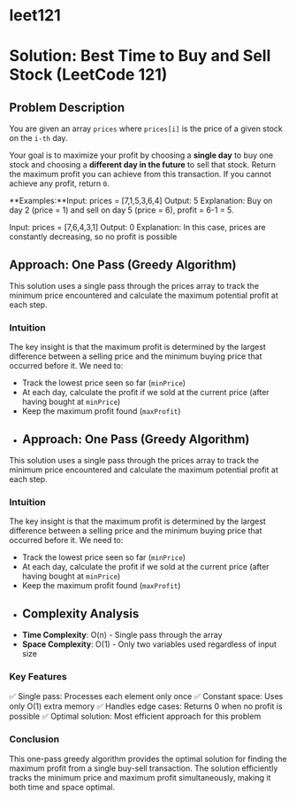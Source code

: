 # leet121
# Solution: Best Time to Buy and Sell Stock (LeetCode 121)

## Problem Description
You are given an array `prices` where `prices[i]` is the price of a given stock on the `i-th` day.

Your goal is to maximize your profit by choosing a **single day** to buy one stock and choosing a **different day in the future** to sell that stock. Return the maximum profit you can achieve from this transaction. If you cannot achieve any profit, return `0`.

**Examples:**Input: prices = [7,1,5,3,6,4]
Output: 5
Explanation: Buy on day 2 (price = 1) and sell on day 5 (price = 6), profit = 6-1 = 5.

Input: prices = [7,6,4,3,1]
Output: 0
Explanation: In this case, prices are constantly decreasing, so no profit is possible
## Approach: One Pass (Greedy Algorithm)
This solution uses a single pass through the prices array to track the minimum price encountered and calculate the maximum potential profit at each step.

### Intuition
The key insight is that the maximum profit is determined by the largest difference between a selling price and the minimum buying price that occurred before it. We need to:
- Track the lowest price seen so far (`minPrice`)
- At each day, calculate the profit if we sold at the current price (after having bought at `minPrice`)
- Keep the maximum profit found (`maxProfit`)
- ## Approach: One Pass (Greedy Algorithm)
This solution uses a single pass through the prices array to track the minimum price encountered and calculate the maximum potential profit at each step.

### Intuition
The key insight is that the maximum profit is determined by the largest difference between a selling price and the minimum buying price that occurred before it. We need to:
- Track the lowest price seen so far (`minPrice`)
- At each day, calculate the profit if we sold at the current price (after having bought at `minPrice`)
- Keep the maximum profit found (`maxProfit`)
- ## Complexity Analysis
- **Time Complexity**: O(n) - Single pass through the array
- **Space Complexity**: O(1) - Only two variables used regardless of input size
###  Key Features
✅ Single pass: Processes each element only once
✅ Constant space: Uses only O(1) extra memory
✅ Handles edge cases: Returns 0 when no profit is possible
✅ Optimal solution: Most efficient approach for this problem
### Conclusion
This one-pass greedy algorithm provides the optimal solution for finding the maximum profit from a single buy-sell transaction. The solution efficiently tracks the minimum price and maximum profit simultaneously, making it both time and space optimal.
